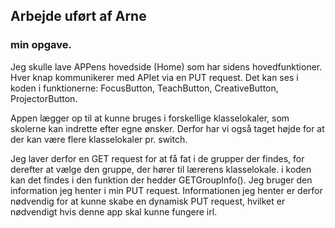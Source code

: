## Arbejde uført af Arne

### min opgave.

Jeg skulle lave APPens hovedside (Home) som har sidens hovedfunktioner. 
Hver knap kommunikerer med APIet via en PUT request. Det kan ses i koden i funktionerne: 
FocusButton, TeachButton, CreativeButton, ProjectorButton. 

Appen lægger op til at kunne bruges i forskellige klasselokaler, som skolerne kan indrette efter egne ønsker. Derfor har vi også taget højde for at der kan være flere klasselokaler pr. switch. 

Jeg laver derfor en GET request for at få fat i de grupper der findes, for derefter at vælge den gruppe, der hører til lærerens klasselokale. i koden kan det findes i den funktion der hedder GETGroupInfo(). Jeg bruger den information jeg henter i min PUT request. Informationen jeg henter er derfor nødvendig for at kunne skabe en dynamisk PUT request, hvilket er nødvendigt hvis denne app skal kunne fungere irl.

